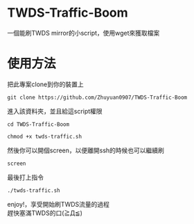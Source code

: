 # TWDS-Traffic-Boom
一個能刷TWDS mirror的小script，使用wget來獲取檔案
# 使用方法
把此專案clone到你的裝置上
```
git clone https://github.com/Zhuyuan0907/TWDS-Traffic-Boom
```
進入該資料夾，並且給這script權限
```
cd TWDS-Traffic-Boom
```
```
chmod +x twds-traffic.sh
```
然後你可以開個screen，以便離開ssh的時候也可以繼續刷
```
screen
```
最後打上指令
```
./twds-traffic.sh
```
enjoy!，享受開始刷TWDS流量的過程  
趕快塞滿TWDS的口(≧Д≦)
